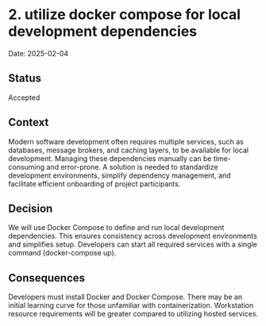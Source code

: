 # 2. utilize docker compose for local development dependencies

Date: 2025-02-04

## Status

Accepted

## Context

Modern software development often requires multiple services, such as databases, message brokers, and caching layers, to be available for local development.
Managing these dependencies manually can be time-consuming and error-prone.
A solution is needed to standardize development environments, simplify dependency management, and facilitate efficient onboarding of project participants.

## Decision

We will use Docker Compose to define and run local development dependencies.
This ensures consistency across development environments and simplifies setup.
Developers can start all required services with a single command (docker-compose up).

## Consequences

Developers must install Docker and Docker Compose.
There may be an initial learning curve for those unfamiliar with containerization.
Workstation resource requirements will be greater compared to utilizing hosted services.
